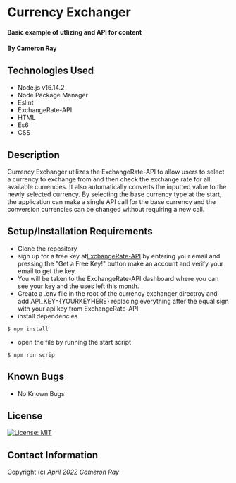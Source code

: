 # Currency Exchanger

#### Basic example of utlizing and API for content

#### By Cameron Ray

## Technologies Used

* Node.js v16.14.2
* Node Package Manager
* Eslint
* ExchangeRate-API
* HTML
* Es6
* CSS

## Description
Currency Exchanger utilizes the ExchangeRate-API to allow users to select a currency to exchange from and then check the exchange rate for all available currencies. It also automatically converts the inputted value to the newly selected currency. By selecting the base currency type at the start, the application can make a single API call for the base currency and the conversion currencies can be changed without requiring a new call.

## Setup/Installation Requirements

* Clone the repository
* sign up for a free key at[ExchangeRate-API](https://www.exchangerate-api.com/) by entering your email and pressing the "Get a Free Key!" button make an account and verify your email to get the key.
* You will be taken to the ExchangeRate-API dashboard where you can see your key and the uses left this month.
* Create a .env file in the root of the currency exchanger directroy and add API_KEY={YOURKEYHERE} replacing everything after the equal sign with your api key from ExchangeRate-API.
* install dependencies
```
$ npm install
```
* open the file by running the start script
```
$ npm run scrip
```

## Known Bugs

* No Known Bugs

## License
[![License: MIT](https://img.shields.io/badge/License-MIT-yellow.svg)](https://opensource.org/licenses/MIT)

## Contact Information

Copyright (c) _April 2022_ _Cameron Ray_